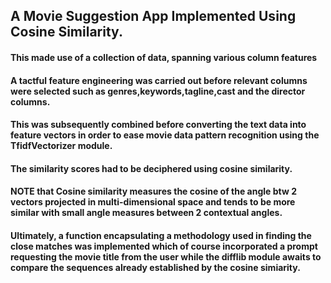 ## A Movie Suggestion App Implemented Using Cosine Similarity.


#### This made use of a collection of data, spanning various column features


#### A tactful feature engineering was carried out before relevant columns were selected such as genres,keywords,tagline,cast and the director columns.


#### This was subsequently combined before converting the text data into feature vectors in order to ease movie data pattern recognition using the TfidfVectorizer module.


#### The similarity scores had to be deciphered using cosine similarity.


#### NOTE that Cosine similarity measures the cosine of the angle btw 2 vectors projected in multi-dimensional space and tends to be more similar with small angle measures between 2 contextual angles.


#### Ultimately, a function encapsulating a methodology used in finding the close matches was implemented which of course incorporated a prompt requesting the movie title from the user while the difflib module awaits to compare the sequences already established by the cosine simiarity.
